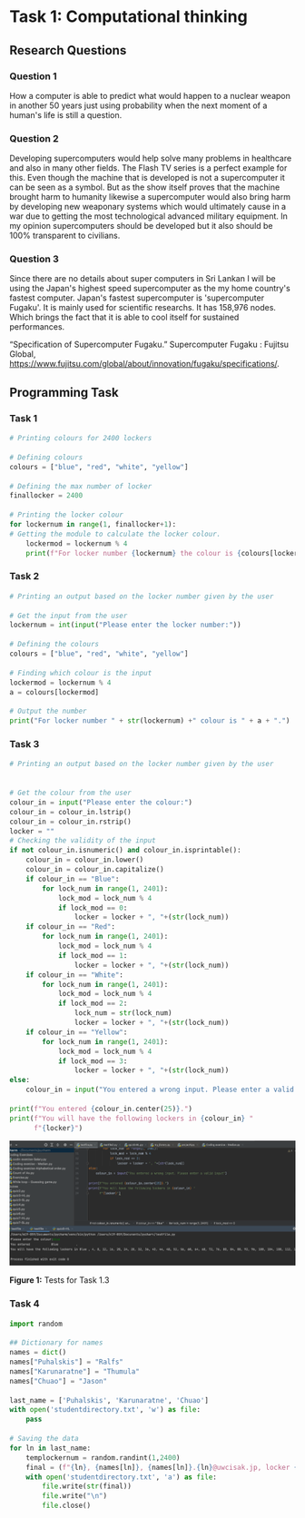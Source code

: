 # Task 1: Computational thinking

## Research Questions
### Question 1
How a computer is able to predict what would happen to a nuclear weapon in another 50 years just using probability when the next moment of a human's life is still a question.

### Question 2
Developing supercomputers would help solve many problems in healthcare and also in many other fields. The Flash TV series is a perfect example for this. Even though the machine that is developed is not a supercomputer it can be seen as a symbol. But as the show itself proves that the machine brought harm to humanity likewise a supercomputer would also bring harm by developing new weaponary systems which would ultimately cause in a war due to getting the most technological advanced military equipment. In my opinion supercomputers should be developed but it also should be 100% transparent to civilians.

### Question 3
Since there are no details about super computers in Sri Lankan I will be using the Japan's highest speed supercomputer as the my home country's fastest computer. Japan's fastest supercomputer is 'supercomputer Fugaku'. It is mainly used for scientific researchs. It has 158,976 nodes. Which brings the fact that it is able to cool itself for sustained performances.

“Specification of Supercomputer Fugaku.” Supercomputer Fugaku : Fujitsu Global, https://www.fujitsu.com/global/about/innovation/fugaku/specifications/. 

## Programming Task
### Task 1
```.py
# Printing colours for 2400 lockers

# Defining colours
colours = ["blue", "red", "white", "yellow"]

# Defining the max number of locker
finallocker = 2400

# Printing the locker colour
for lockernum in range(1, finallocker+1):
# Getting the module to calculate the locker colour.
    lockermod = lockernum % 4
    print(f"For locker number {lockernum} the colour is {colours[lockermod]}." )
```

### Task 2
```.py
# Printing an output based on the locker number given by the user

# Get the input from the user
lockernum = int(input("Please enter the locker number:"))

# Defining the colours
colours = ["blue", "red", "white", "yellow"]

# Finding which colour is the input
lockermod = lockernum % 4
a = colours[lockermod]

# Output the number
print("For locker number " + str(lockernum) +" colour is " + a + ".")
```

### Task 3

```.py
# Printing an output based on the locker number given by the user


# Get the colour from the user
colour_in = input("Please enter the colour:")
colour_in = colour_in.lstrip()
colour_in = colour_in.rstrip()
locker = ""
# Checking the validity of the input
if not colour_in.isnumeric() and colour_in.isprintable():
    colour_in = colour_in.lower()
    colour_in = colour_in.capitalize()
    if colour_in == "Blue":
        for lock_num in range(1, 2401):
            lock_mod = lock_num % 4
            if lock_mod == 0:
                locker = locker + ", "+(str(lock_num))
    if colour_in == "Red":
        for lock_num in range(1, 2401):
            lock_mod = lock_num % 4
            if lock_mod == 1:
                locker = locker + ", "+(str(lock_num))
    if colour_in == "White":
        for lock_num in range(1, 2401):
            lock_mod = lock_num % 4
            if lock_mod == 2:
                lock_num = str(lock_num)
                locker = locker + ", "+(str(lock_num))
    if colour_in == "Yellow":
        for lock_num in range(1, 2401):
            lock_mod = lock_num % 4
            if lock_mod == 3:
                locker = locker + ", "+(str(lock_num))
else:
    colour_in = input("You entered a wrong input. Please enter a valid input")

print(f"You entered {colour_in.center(25)}.")
print(f"You will have the following lockers in {colour_in} "
      f"{locker}")
```

![](https://github.com/thumulakaru/Unit-1/blob/main/Tasks/Task%201.3%20Tests.png)

**Figure 1:** Tests for Task 1.3

### Task 4

```.py
import random

## Dictionary for names
names = dict()
names["Puhalskis"] = "Ralfs"
names["Karunaratne"] = "Thumula"
names["Chuao"] = "Jason"

last_name = ['Puhalskis', 'Karunaratne', 'Chuao']
with open('studentdirectory.txt', 'w') as file:
    pass

# Saving the data
for ln in last_name:
    templockernum = random.randint(1,2400)
    final = (f"{ln}, {names[ln]}, {names[ln]}.{ln}@uwcisak.jp, locker {templockernum}"),
    with open('studentdirectory.txt', 'a') as file:
        file.write(str(final))
        file.write("\n")
        file.close()
```
